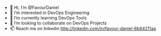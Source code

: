 - 👋 Hi, I’m @FavourDaniel
- 👀 I’m interested in DevOps Engineering
- 🌱 I’m currently learning DevOps Tools
- 💞️ I’m looking to collaborate on DevOps Projects
- 📫 Reach me on linkedin http://linkedin.com/in/favour-daniel-6b84211aa

<!---
FavourDaniel/FavourDaniel is a ✨ special ✨ repository because its `README.md` (this file) appears on your GitHub profile.
You can click the Preview link to take a look at your changes.
--->
